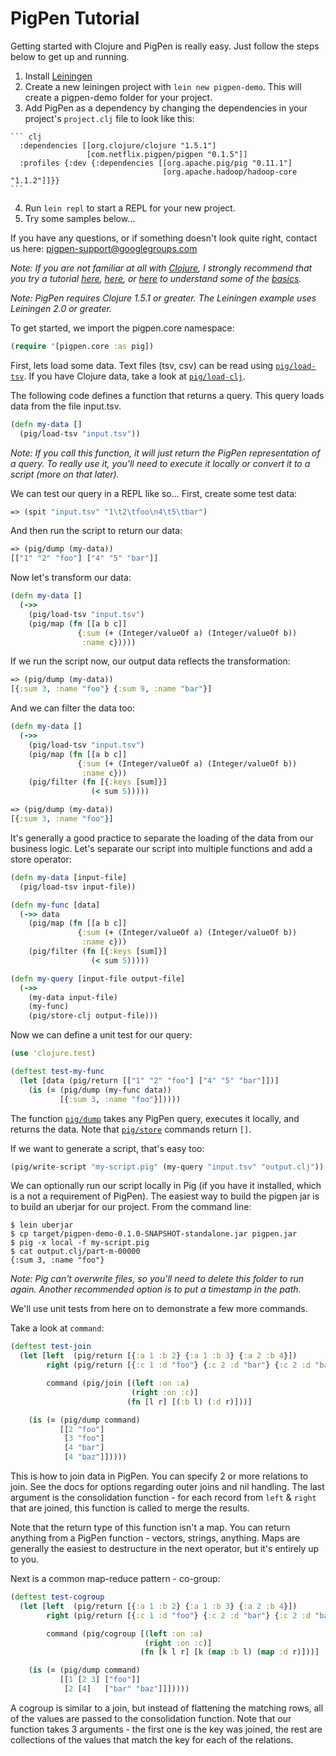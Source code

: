# PigPen Tutorial

Getting started with Clojure and PigPen is really easy. Just follow the steps below to get up and running.

  1. Install [Leiningen](https://github.com/technomancy/leiningen#leiningen)
  2. Create a new leiningen project with `lein new pigpen-demo`. This will create a pigpen-demo folder for your project.
  3. Add PigPen as a dependency by changing the dependencies in your project's `project.clj` file to look like this:

    ``` clj
      :dependencies [[org.clojure/clojure "1.5.1"]
                     [com.netflix.pigpen/pigpen "0.1.5"]]
      :profiles {:dev {:dependencies [[org.apache.pig/pig "0.11.1"]
                                      [org.apache.hadoop/hadoop-core "1.1.2"]]}}
    ```

  4. Run `lein repl` to start a REPL for your new project.
  5. Try some samples below...

If you have any questions, or if something doesn't look quite right, contact us here: pigpen-support@googlegroups.com

_Note: If you are not familiar at all with [Clojure](http://clojure.org/), I strongly recommend that you try a tutorial [here](http://tryclj.com/), [here](http://java.ociweb.com/mark/clojure/article.html), or [here](http://learn-clojure.com/) to understand some of the [basics](http://clojure.org/cheatsheet)._

_Note: PigPen requires Clojure 1.5.1 or greater. The Leiningen example uses Leiningen 2.0 or greater._

To get started, we import the pigpen.core namespace:

``` clj
(require '[pigpen.core :as pig])
```

First, lets load some data. Text files (tsv, csv) can be read using [`pig/load-tsv`](http://netflix.github.io/PigPen/pigpen.core.html#var-load-tsv). If you have Clojure data, take a look at [`pig/load-clj`](http://netflix.github.io/PigPen/pigpen.core.html#var-load-clj).

The following code defines a function that returns a query. This query loads data from the file input.tsv.

``` clj
(defn my-data []
  (pig/load-tsv "input.tsv"))
```

_Note: If you call this function, it will just return the PigPen representation of a query. To really use it, you'll need to execute it locally or convert it to a script (more on that later)._

We can test our query in a REPL like so... First, create some test data:

``` clj
=> (spit "input.tsv" "1\t2\tfoo\n4\t5\tbar")
```

And then run the script to return our data:

``` clj
=> (pig/dump (my-data))
[["1" "2" "foo"] ["4" "5" "bar"]]
```

Now let's transform our data:

``` clj
(defn my-data []
  (->>
    (pig/load-tsv "input.tsv")
    (pig/map (fn [[a b c]]
               {:sum (+ (Integer/valueOf a) (Integer/valueOf b))
                :name c}))))
```

If we run the script now, our output data reflects the transformation:

``` clj
=> (pig/dump (my-data))
[{:sum 3, :name "foo"} {:sum 9, :name "bar"}]
```

And we can filter the data too:

``` clj
(defn my-data []
  (->>
    (pig/load-tsv "input.tsv")
    (pig/map (fn [[a b c]]
               {:sum (+ (Integer/valueOf a) (Integer/valueOf b))
                :name c}))
    (pig/filter (fn [{:keys [sum]}]
                  (< sum 5)))))

=> (pig/dump (my-data))
[{:sum 3, :name "foo"}]
```

It's generally a good practice to separate the loading of the data from our business logic. Let's separate our script into multiple functions and add a store operator:

``` clj
(defn my-data [input-file]
  (pig/load-tsv input-file))

(defn my-func [data]
  (->> data
    (pig/map (fn [[a b c]]
               {:sum (+ (Integer/valueOf a) (Integer/valueOf b))
                :name c}))
    (pig/filter (fn [{:keys [sum]}]
                  (< sum 5)))))

(defn my-query [input-file output-file]
  (->>
    (my-data input-file)
    (my-func)
    (pig/store-clj output-file)))
```

Now we can define a unit test for our query:

``` clj
(use 'clojure.test)

(deftest test-my-func
  (let [data (pig/return [["1" "2" "foo"] ["4" "5" "bar"]])]
    (is (= (pig/dump (my-func data))
           [{:sum 3, :name "foo"}]))))
```

The function [`pig/dump`](http://netflix.github.io/PigPen/pigpen.core.html#var-dump) takes any PigPen query, executes it locally, and returns the data. Note that [`pig/store`](http://netflix.github.io/PigPen/pigpen.core.html#var-store-tsv) commands return `[]`.

If we want to generate a script, that's easy too:

``` clj
(pig/write-script "my-script.pig" (my-query "input.tsv" "output.clj"))
```

We can optionally run our script locally in Pig (if you have it installed, which is a not a requirement of PigPen). The easiest way to build the pigpen jar is to build an uberjar for our project. From the command line:

```
$ lein uberjar
$ cp target/pigpen-demo-0.1.0-SNAPSHOT-standalone.jar pigpen.jar
$ pig -x local -f my-script.pig
$ cat output.clj/part-m-00000
{:sum 3, :name "foo"}
```

_Note: Pig can't overwrite files, so you'll need to delete this folder to run again. Another recommended option is to put a timestamp in the path._

We'll use unit tests from here on to demonstrate a few more commands. 

Take a look at `command`:

``` clj
(deftest test-join
  (let [left  (pig/return [{:a 1 :b 2} {:a 1 :b 3} {:a 2 :b 4}])
        right (pig/return [{:c 1 :d "foo"} {:c 2 :d "bar"} {:c 2 :d "baz"}])

        command (pig/join [(left :on :a)
                           (right :on :c)]
                          (fn [l r] [(:b l) (:d r)]))]

    (is (= (pig/dump command)
           [[2 "foo"]
            [3 "foo"]
            [4 "bar"]
            [4 "baz"]]))))
```

This is how to join data in PigPen. You can specify 2 or more relations to join. See the docs for options regarding outer joins and nil handling. The last argument is the consolidation function - for each record from `left` & `right` that are joined, this function is called to merge the results.

Note that the return type of this function isn't a map. You can return anything from a PigPen function - vectors, strings, anything. Maps are generally the easiest to destructure in the next operator, but it's entirely up to you.

Next is a common map-reduce pattern - co-group:

``` clj
(deftest test-cogroup
  (let [left  (pig/return [{:a 1 :b 2} {:a 1 :b 3} {:a 2 :b 4}])
        right (pig/return [{:c 1 :d "foo"} {:c 2 :d "bar"} {:c 2 :d "baz"}])

        command (pig/cogroup [(left :on :a)
                              (right :on :c)]
                             (fn [k l r] [k (map :b l) (map :d r)]))]

    (is (= (pig/dump command)
           [[1 [2 3] ["foo"]]
            [2 [4]   ["bar" "baz"]]]))))
```

A cogroup is similar to a join, but instead of flattening the matching rows, all of the values are passed to the consolidation function. Note that our function takes 3 arguments - the first one is the key was joined, the rest are collections of the values that match the key for each of the relations.

